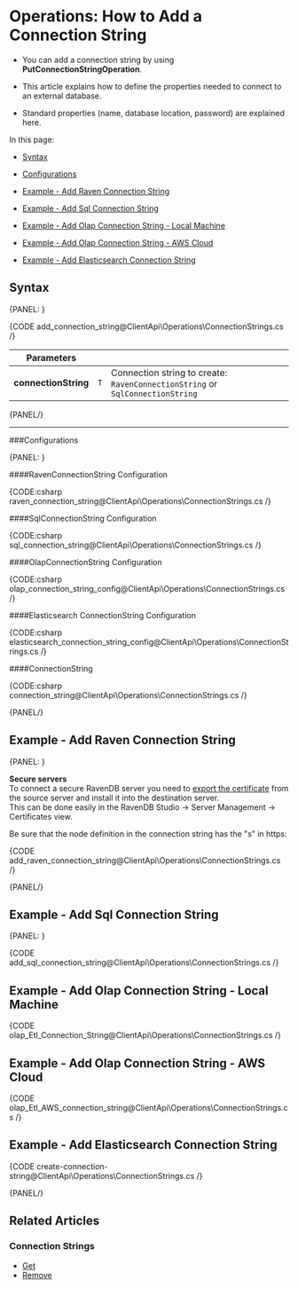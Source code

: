 # Operations: How to Add a Connection String

* You can add a connection string by using **PutConnectionStringOperation**.

* This article explains how to define the properties needed to connect to an external database.  

* Standard properties (name, database location, password) are explained here.  

In this page:

* [Syntax](../../../../client-api/operations/maintenance/connection-strings/add-connection-string#syntax)  
* [Configurations](../../../../client-api/operations/maintenance/connection-strings/add-connection-string#configurations)  
* [Example - Add Raven Connection String](../../../../client-api/operations/maintenance/connection-strings/add-connection-string#example---add-raven-connection-string)  
* [Example - Add Sql Connection String](../../../../client-api/operations/maintenance/connection-strings/add-connection-string#example---add-sql-connection-string)  
* [Example - Add Olap Connection String - Local Machine](../../../../client-api/operations/maintenance/connection-strings/add-connection-string#example---add-olap-connection-string---local-machine)  
 * [Example - Add Olap Connection String - AWS Cloud](../../../../client-api/operations/maintenance/connection-strings/add-connection-string#example---add-olap-connection-string---aws-cloud)  
 
* [Example - Add Elasticsearch Connection String](../../../../client-api/operations/maintenance/connection-strings/add-connection-string#example---add-elasticsearch-connection-string)  

## Syntax

{PANEL: }

{CODE add_connection_string@ClientApi\Operations\ConnectionStrings.cs /}

| Parameters | | |
| ------------- | ----- | ---- |
| **connectionString** | `T` | Connection string to create: `RavenConnectionString` or `SqlConnectionString` |

{PANEL/}

---

###Configurations

{PANEL: }


####RavenConnectionString Configuration

{CODE:csharp raven_connection_string@ClientApi\Operations\ConnectionStrings.cs /}

####SqlConnectionString Configuration

{CODE:csharp sql_connection_string@ClientApi\Operations\ConnectionStrings.cs /}

####OlapConnectionString Configuration

{CODE:csharp olap_connection_string_config@ClientApi\Operations\ConnectionStrings.cs /}

####Elasticsearch ConnectionString Configuration

{CODE:csharp elasticsearch_connection_string_config@ClientApi\Operations\ConnectionStrings.cs /}

####ConnectionString

{CODE:csharp connection_string@ClientApi\Operations\ConnectionStrings.cs /}

{PANEL/}

## Example - Add Raven Connection String

{PANEL: }

**Secure servers**  
To connect a secure RavenDB server you need to [export the certificate](../../../../server/security/authentication/certificate-management) from the source server and install it into the destination server.  
This can be done easily in the RavenDB Studio -> Server Management -> Certificates view.

Be sure that the node definition in the connection string has the "s" in https:  

{CODE add_raven_connection_string@ClientApi\Operations\ConnectionStrings.cs /}

{PANEL/}

## Example - Add Sql Connection String

{PANEL: }

{CODE add_sql_connection_string@ClientApi\Operations\ConnectionStrings.cs /}

## Example - Add Olap Connection String - Local Machine

{CODE olap_Etl_Connection_String@ClientApi\Operations\ConnectionStrings.cs /}

## Example - Add Olap Connection String - AWS Cloud

{CODE olap_Etl_AWS_connection_string@ClientApi\Operations\ConnectionStrings.cs /}

## Example - Add Elasticsearch Connection String  
  {CODE create-connection-string@ClientApi\Operations\ConnectionStrings.cs /}

{PANEL/}

## Related Articles

### Connection Strings

- [Get](../../../../client-api/operations/maintenance/connection-strings/get-connection-string)
- [Remove](../../../../client-api/operations/maintenance/connection-strings/remove-connection-string)
